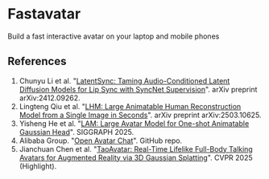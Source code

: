 # Fastavatar
Build a fast interactive avatar on your laptop and mobile phones

## References
1. Chunyu Li et al. "[LatentSync: Taming Audio-Conditioned Latent Diffusion Models for Lip Sync with SyncNet Supervision](https://arxiv.org/abs/2412.09262)". arXiv preprint arXiv:2412.09262.
2. Lingteng Qiu et al. "[LHM: Large Animatable Human Reconstruction Model from a Single Image in Seconds](https://aigc3d.github.io/projects/LHM/)". arXiv preprint arXiv:2503.10625.
3. Yisheng He et al. "[LAM: Large Avatar Model for One-shot Animatable Gaussian Head](https://github.com/aigc3d/LAM)". SIGGRAPH 2025.
4. Alibaba Group. "[Open Avatar Chat](https://github.com/HumanAIGC-Engineering/OpenAvatarChat)". GitHub repo.
5. Jianchuan Chen et al. "[TaoAvatar: Real-Time Lifelike Full-Body Talking Avatars for Augmented Reality via 3D Gaussian Splatting](https://pixelai-team.github.io/TaoAvatar/)". CVPR 2025 (Highlight).
